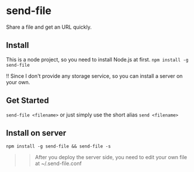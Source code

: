 # send-file
Share a file and get an URL quickly.
## Install
This is a node project, so you need to install Node.js at first.
`npm install -g send-file`

!! Since I don't provide any storage service, so you can install a server on your own.

## Get Started
`send-file <filename>`
or just simply use the short alias `send <filename>`

## Install on server
`npm install -g send-file && send-file -s`

>> After you deploy the server side, you need to edit your own file at ~/.send-file.conf
